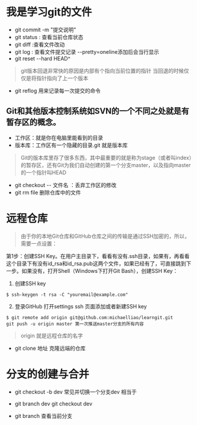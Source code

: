 我是学习git的文件
===

- git commit -m "提交说明"
- git status : 查看当前仓库状态
- git diff :查看文件改动
- git log : 查看文件提交记录 --pretty=oneline添加后会当行显示
- git reset --hard HEAD^  
> git版本回退非常快的原因是内部有个指向当前位置的指针 当回退的时候仅仅是将指针指向了上一个版本
- git reflog 用来记录每一次提交的命令

Git和其他版本控制系统如SVN的一个不同之处就是有暂存区的概念。
---

- 工作区：就是你在电脑里能看到的目录
- 版本库：工作区有一个隐藏的目录.git 就是版本库
> Git的版本库里存了很多东西，其中最重要的就是称为stage（或者叫index）的暂存区，还有Git为我们自动创建的第一个分支master，以及指向master的一个指针叫HEAD

- git checkout -- 文件名 ：丢弃工作区的修改
- git rm file 删除仓库中的文件

远程仓库
===

> 由于你的本地Git仓库和GitHub仓库之间的传输是通过SSH加密的，所以，需要一点设置：

第1步：创建SSH Key。在用户主目录下，看看有没有.ssh目录，如果有，再看看这个目录下有没有id_rsa和id_rsa.pub这两个文件，如果已经有了，可直接跳到下一步。如果没有，打开Shell（Windows下打开Git Bash），创建SSH Key：

1. 创建SSH key
```
$ ssh-keygen -t rsa -C "youremail@example.com"

```
2. 登录GitHub 打开settings ssh 页面添加或者新建SSH key


```
$ git remote add origin git@github.com:michaelliao/learngit.git
git push -u origin master 第一次推送master分支的所有内容

```
> origin 就是远程仓库的名字  

- git clone 地址 克隆远端的仓库

分支的创建与合并
===

- git checkout -b dev 常见并切换一个分支dev
相当于
- git branch dev git checkout dev

- git branch 查看当前分支
 


